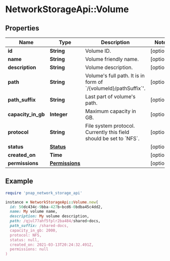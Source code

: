 # NetworkStorageApi::Volume

## Properties

| Name | Type | Description | Notes |
| ---- | ---- | ----------- | ----- |
| **id** | **String** | Volume ID. | [optional] |
| **name** | **String** | Volume friendly name. | [optional] |
| **description** | **String** | Volume description. | [optional] |
| **path** | **String** | Volume&#39;s full path. It is in form of &#x60;/{volumeId}/pathSuffix&#x60;&#39;. | [optional] |
| **path_suffix** | **String** | Last part of volume&#39;s path. | [optional] |
| **capacity_in_gb** | **Integer** | Maximum capacity in GB. | [optional] |
| **protocol** | **String** | File system protocol. Currently this field should be set to &#x60;NFS&#x60;. | [optional] |
| **status** | [**Status**](Status.md) |  | [optional] |
| **created_on** | **Time** |  | [optional] |
| **permissions** | [**Permissions**](Permissions.md) |  | [optional] |

## Example

```ruby
require 'pnap_network_storage_api'

instance = NetworkStorageApi::Volume.new(
  id: 50dc434c-9bba-427b-bcd6-0bdba45c4dd2,
  name: My volume name,
  description: My volume description,
  path: /qjul77ahf5fplr2ba484/shared-docs,
  path_suffix: /shared-docs,
  capacity_in_gb: 2000,
  protocol: NFS,
  status: null,
  created_on: 2021-03-13T20:24:32.491Z,
  permissions: null
)
```

